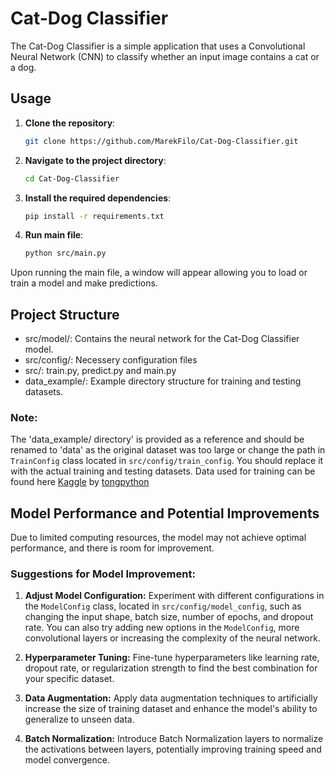 # Cat-Dog Classifier

The Cat-Dog Classifier is a simple application that uses a Convolutional Neural Network (CNN) to classify whether an input image contains a cat or a dog.

## Usage

1. **Clone the repository**:

   ```bash
   git clone https://github.com/MarekFilo/Cat-Dog-Classifier.git
   ```

2. **Navigate to the project directory**:

    ```bash
    cd Cat-Dog-Classifier
    ```

3. **Install the required dependencies**:
    ```bash
    pip install -r requirements.txt
    ```

4. **Run main file**:
    ```bash
    python src/main.py
    ```
Upon running the main file, a window will appear allowing you to load or train a model and make predictions.

## Project Structure
- src/model/: Contains the neural network for the Cat-Dog Classifier model.
- src/config/: Necessery configuration files
- src/: train.py, predict.py and main.py
- data_example/: Example directory structure for training and testing datasets.



### Note: 
The 'data_example/ directory' is provided as a reference and should be renamed to 'data' as the original dataset was too large or change the path in `TrainConfig` class located in `src/config/train_config`. You should replace it with the actual training and testing datasets. Data used for training can be found here [Kaggle](https://www.kaggle.com/datasets/tongpython/cat-and-dog/data) by [tongpython](https://www.kaggle.com/tongpython) 

## Model Performance and Potential Improvements

Due to limited computing resources, the model may not achieve optimal performance, and there is room for improvement.

### Suggestions for Model Improvement:

1. **Adjust Model Configuration:** Experiment with different configurations in the `ModelConfig` class, located in `src/config/model_config`, such as changing the input shape, batch size, number of epochs, and dropout rate. You can also try adding new options in the `ModelConfig`, more convolutional layers or increasing the complexity of the neural network.

2. **Hyperparameter Tuning:** Fine-tune hyperparameters like learning rate, dropout rate, or regularization strength to find the best combination for your specific dataset.

3. **Data Augmentation:** Apply data augmentation techniques to artificially increase the size of training dataset and enhance the model's ability to generalize to unseen data.

4. **Batch Normalization:** Introduce Batch Normalization layers to normalize the activations between layers, potentially improving training speed and model convergence.

